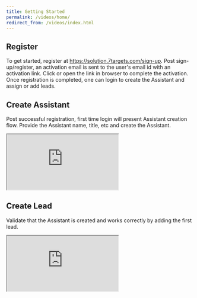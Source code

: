 ```yaml
---
title: Getting Started
permalink: /videos/home/
redirect_from: /videos/index.html
---
```


## Register
To get started, register at https://solution.7targets.com/sign-up. Post sign-up/register, an activation  email is sent to the user's email id with an activation link. Click or open the link in browser to complete the activation. Once registration is completed, one can login to create the Assistant and assign or add leads.

## Create Assistant
Post successful registration, first time login will present Assistant creation flow. Provide the Assistant name, title, etc and create the Assistant. 
<div class="embed-responsive embed-responsive-16by9">
  <iframe class="embed-responsive-item" src="https://www.youtube.com/embed/wUlXBMTyxV8" allowfullscreen></iframe>
</div>

## Create Lead
Validate that the Assistant is created and works correctly by adding the first lead. 
<div class="embed-responsive embed-responsive-16by9">
  <iframe class="embed-responsive-item" src="https://www.youtube.com/embed/wUlXBMTyxV8" allowfullscreen></iframe>
</div>
